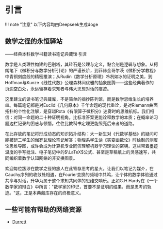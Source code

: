 # 引言



!!! note "注意"
    以下内容均由Deepseek生成doge



## **数学之径的永恒驿站**



——经典本科数学书籍读书笔记典藏馆·引言

数学是人类理性构建的巴别塔，其砖石是公理与定义，黏合剂是逻辑与想象。从柯朗笔下《微积分与数学分析引论》的严谨长阶，到菲赫金哥尔茨《微积分学教程》中青铜刻度般的精密推演；从Rudin《数学分析原理》冷冽如冰的证明之美，到Hoffman与Kunze《线性代数》公理森林间优雅的抽象图腾——这些经典著作的页边空白处，永远留存着求知者与伟大思想对话的痕迹。



这里建立的读书笔记典藏库，不是简单的摘抄陈列馆，而是数学思维生长的培养皿。每篇笔记都是对Euclid《几何原本》千年命题的现代重诠，是对Riemann曲面拓扑的个性化注解，是穿越Rota《有限算子微积分》迷雾时的思维航标。我们相信：对同一命题的二十种证明视角，比标准答案更能诠释数学的本质；在概率论习题边栏记录的困惑与顿悟，往往比教科书定理更能照亮后来者的道路。



在此存放的笔记将形成动态的知识拓扑结构：大一新生对《代数学基础》的疑问可能被研二学生的伽罗瓦理论笔记解答；物理系学生读《实变函数论》时绘制的测度论思维导图，或许会成为计算机专业同侪理解机器学习理论的密钥。这些带着墨迹温度的手写批注、电子笔记中的$\LaTeX$公式、甚至是草稿纸上的灵感速写，共同编织着数学认知网络的非交换图景。



欢迎每位跋涉在数学之径的旅人在此寄存思考的星火。让我们以笔记为媒介，在Cauchy序列的收敛处相遇，在Fourier变换的频域中共鸣，让个体的数学体验通过共享与对话，升华为属于整个求知共同体的思维交响乐。正如G.H.Hardy在《一个数学家的辩白》中所言："数学家的印记，首要不是证明的结果，而是思考的轨迹。"这，正是本典藏库存在的终极意义。





## 一些可能有帮助的网络资源



+ [Durrett](https://services.math.duke.edu/~rtd/PTE/pte.html)



